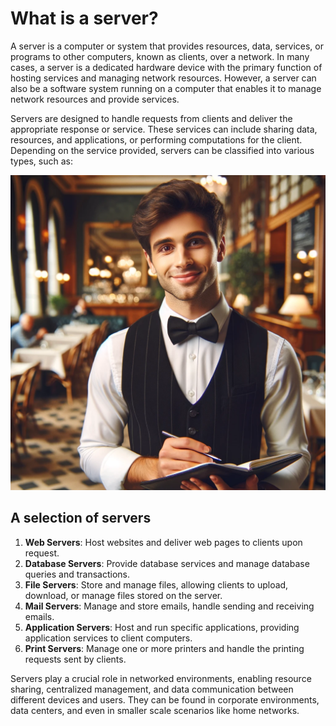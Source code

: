 # What is a server?

A server is a computer or system that provides resources, data, services, or programs to other computers, known as clients, over a network. In many cases, a server is a dedicated hardware device with the primary function of hosting services and managing network resources. However, a server can also be a software system running on a computer that enables it to manage network resources and provide services.

Servers are designed to handle requests from clients and deliver the appropriate response or service. These services can include sharing data, resources, and applications, or performing computations for the client. Depending on the service provided, servers can be classified into various types, such as:

![Server](./images/waiter.webp)

## A selection of servers

1. **Web Servers**: Host websites and deliver web pages to clients upon request.
2. **Database Servers**: Provide database services and manage database queries and transactions.
3. **File Servers**: Store and manage files, allowing clients to upload, download, or manage files stored on the server.
4. **Mail Servers**: Manage and store emails, handle sending and receiving emails.
5. **Application Servers**: Host and run specific applications, providing application services to client computers.
6. **Print Servers**: Manage one or more printers and handle the printing requests sent by clients.

Servers play a crucial role in networked environments, enabling resource sharing, centralized management, and data communication between different devices and users. They can be found in corporate environments, data centers, and even in smaller scale scenarios like home networks.
